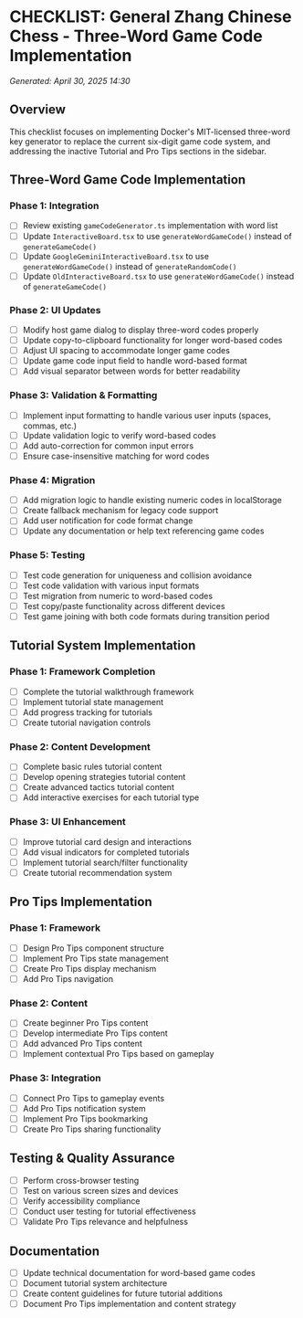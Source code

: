 # CHECKLIST: General Zhang Chinese Chess - Three-Word Game Code Implementation

*Generated: April 30, 2025 14:30*

## Overview
This checklist focuses on implementing Docker's MIT-licensed three-word key generator to replace the current six-digit game code system, and addressing the inactive Tutorial and Pro Tips sections in the sidebar.

## Three-Word Game Code Implementation

### Phase 1: Integration
- [ ] Review existing `gameCodeGenerator.ts` implementation with word list
- [ ] Update `InteractiveBoard.tsx` to use `generateWordGameCode()` instead of `generateGameCode()`
- [ ] Update `GoogleGeminiInteractiveBoard.tsx` to use `generateWordGameCode()` instead of `generateRandomCode()`
- [ ] Update `OldInteractiveBoard.tsx` to use `generateWordGameCode()` instead of `generateGameCode()`

### Phase 2: UI Updates
- [ ] Modify host game dialog to display three-word codes properly
- [ ] Update copy-to-clipboard functionality for longer word-based codes
- [ ] Adjust UI spacing to accommodate longer game codes
- [ ] Update game code input field to handle word-based format
- [ ] Add visual separator between words for better readability

### Phase 3: Validation & Formatting
- [ ] Implement input formatting to handle various user inputs (spaces, commas, etc.)
- [ ] Update validation logic to verify word-based codes
- [ ] Add auto-correction for common input errors
- [ ] Ensure case-insensitive matching for word codes

### Phase 4: Migration
- [ ] Add migration logic to handle existing numeric codes in localStorage
- [ ] Create fallback mechanism for legacy code support
- [ ] Add user notification for code format change
- [ ] Update any documentation or help text referencing game codes

### Phase 5: Testing
- [ ] Test code generation for uniqueness and collision avoidance
- [ ] Test code validation with various input formats
- [ ] Test migration from numeric to word-based codes
- [ ] Test copy/paste functionality across different devices
- [ ] Test game joining with both code formats during transition period

## Tutorial System Implementation

### Phase 1: Framework Completion
- [ ] Complete the tutorial walkthrough framework
- [ ] Implement tutorial state management
- [ ] Add progress tracking for tutorials
- [ ] Create tutorial navigation controls

### Phase 2: Content Development
- [ ] Complete basic rules tutorial content
- [ ] Develop opening strategies tutorial content
- [ ] Create advanced tactics tutorial content
- [ ] Add interactive exercises for each tutorial type

### Phase 3: UI Enhancement
- [ ] Improve tutorial card design and interactions
- [ ] Add visual indicators for completed tutorials
- [ ] Implement tutorial search/filter functionality
- [ ] Create tutorial recommendation system

## Pro Tips Implementation

### Phase 1: Framework
- [ ] Design Pro Tips component structure
- [ ] Implement Pro Tips state management
- [ ] Create Pro Tips display mechanism
- [ ] Add Pro Tips navigation

### Phase 2: Content
- [ ] Create beginner Pro Tips content
- [ ] Develop intermediate Pro Tips content
- [ ] Add advanced Pro Tips content
- [ ] Implement contextual Pro Tips based on gameplay

### Phase 3: Integration
- [ ] Connect Pro Tips to gameplay events
- [ ] Add Pro Tips notification system
- [ ] Implement Pro Tips bookmarking
- [ ] Create Pro Tips sharing functionality

## Testing & Quality Assurance
- [ ] Perform cross-browser testing
- [ ] Test on various screen sizes and devices
- [ ] Verify accessibility compliance
- [ ] Conduct user testing for tutorial effectiveness
- [ ] Validate Pro Tips relevance and helpfulness

## Documentation
- [ ] Update technical documentation for word-based game codes
- [ ] Document tutorial system architecture
- [ ] Create content guidelines for future tutorial additions
- [ ] Document Pro Tips implementation and content strategy
